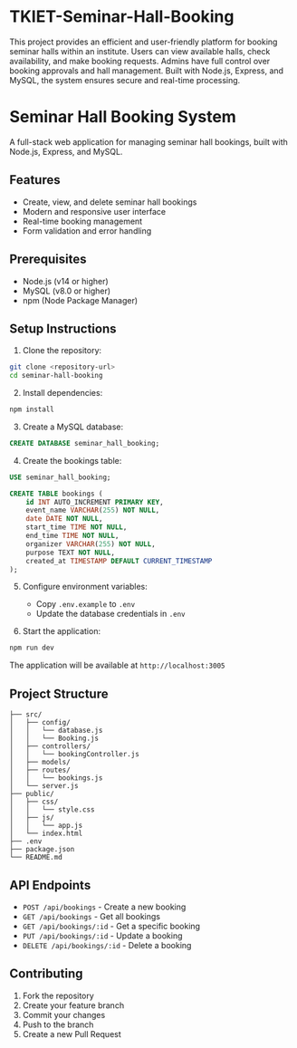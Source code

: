 # TKIET-Seminar-Hall-Booking
This project provides an efficient and user-friendly platform for booking seminar halls within an institute. Users can view available halls, check availability, and make booking requests. Admins have full control over booking approvals and hall management. Built with Node.js, Express, and MySQL, the system ensures secure and real-time processing.


# Seminar Hall Booking System

A full-stack web application for managing seminar hall bookings, built with Node.js, Express, and MySQL.

## Features

- Create, view, and delete seminar hall bookings
- Modern and responsive user interface
- Real-time booking management
- Form validation and error handling

## Prerequisites

- Node.js (v14 or higher)
- MySQL (v8.0 or higher)
- npm (Node Package Manager)

## Setup Instructions

1. Clone the repository:
```bash
git clone <repository-url>
cd seminar-hall-booking
```

2. Install dependencies:
```bash
npm install
```

3. Create a MySQL database:
```sql
CREATE DATABASE seminar_hall_booking;
```

4. Create the bookings table:
```sql
USE seminar_hall_booking;

CREATE TABLE bookings (
    id INT AUTO_INCREMENT PRIMARY KEY,
    event_name VARCHAR(255) NOT NULL,
    date DATE NOT NULL,
    start_time TIME NOT NULL,
    end_time TIME NOT NULL,
    organizer VARCHAR(255) NOT NULL,
    purpose TEXT NOT NULL,
    created_at TIMESTAMP DEFAULT CURRENT_TIMESTAMP
);
```

5. Configure environment variables:
   - Copy `.env.example` to `.env`
   - Update the database credentials in `.env`

6. Start the application:
```bash
npm run dev
```

The application will be available at `http://localhost:3005`

## Project Structure

```
├── src/
│   ├── config/
│   │   └── database.js
│   │   └── Booking.js
│   ├── controllers/
│   │   └── bookingController.js
│   ├── models/
│   ├── routes/
│   │   └── bookings.js
│   └── server.js
├── public/
│   ├── css/
│   │   └── style.css
│   ├── js/
│   │   └── app.js
│   └── index.html
├── .env
├── package.json
└── README.md
```

## API Endpoints

- `POST /api/bookings` - Create a new booking
- `GET /api/bookings` - Get all bookings
- `GET /api/bookings/:id` - Get a specific booking
- `PUT /api/bookings/:id` - Update a booking
- `DELETE /api/bookings/:id` - Delete a booking

## Contributing

1. Fork the repository
2. Create your feature branch
3. Commit your changes
4. Push to the branch
5. Create a new Pull Request 
